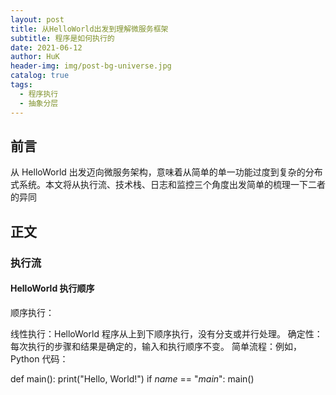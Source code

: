 ```yaml
---
layout: post
title: 从HelloWorld出发到理解微服务框架
subtitle: 程序是如何执行的
date: 2021-06-12
author: HuK
header-img: img/post-bg-universe.jpg
catalog: true
tags:
  - 程序执行
  - 抽象分层
---
```


## 前言

从 HelloWorld 出发迈向微服务架构，意味着从简单的单一功能过度到复杂的分布式系统。本文将从执行流、技术栈、日志和监控三个角度出发简单的梳理一下二者的异同

## 正文

### 执行流

#### HelloWorld 执行顺序

顺序执行：

线性执行：HelloWorld 程序从上到下顺序执行，没有分支或并行处理。
确定性：每次执行的步骤和结果是确定的，输入和执行顺序不变。
简单流程：例如，Python 代码：

def main():
print("Hello, World!")
if _name_ == "_main_":
main()

